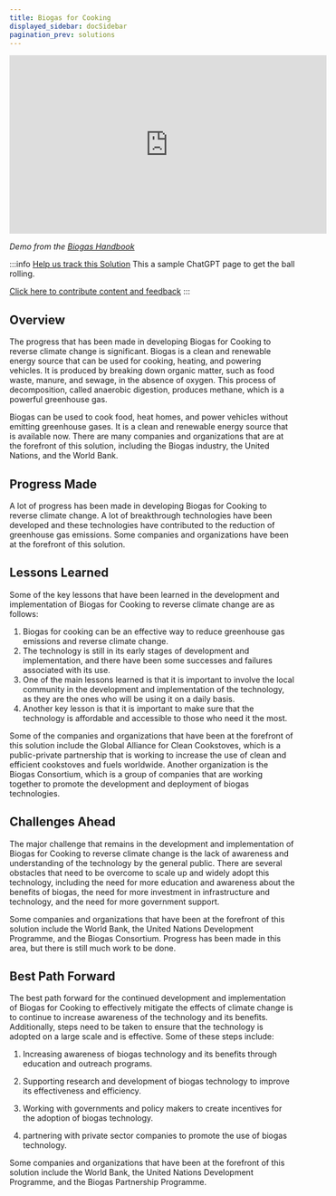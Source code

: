 ```yaml
---
title: Biogas for Cooking
displayed_sidebar: docSidebar
pagination_prev: solutions
---
```


<iframe width="560" height="315" src="https://www.youtube-nocookie.com/embed/ORsAEiT5bdc" title="YouTube video player" frameborder="0" allow="accelerometer; autoplay; clipboard-write; encrypted-media; gyroscope; picture-in-picture; web-share" allowfullscreen></iframe>

_Demo from the [Biogas Handbook](https://turnwasteintoenergy.com/product/biogas-handbook-step-by-step-guide/)_

:::info [Help us track this Solution](contribute)
This a sample ChatGPT page to get the ball rolling.

[Click here to contribute content and feedback](contribute)
:::

## Overview

The progress that has been made in developing Biogas for Cooking to reverse climate change is significant. Biogas is a clean and renewable energy source that can be used for cooking, heating, and powering vehicles. It is produced by breaking down organic matter, such as food waste, manure, and sewage, in the absence of oxygen. This process of decomposition, called anaerobic digestion, produces methane, which is a powerful greenhouse gas.

Biogas can be used to cook food, heat homes, and power vehicles without emitting greenhouse gases. It is a clean and renewable energy source that is available now. There are many companies and organizations that are at the forefront of this solution, including the Biogas industry, the United Nations, and the World Bank.

## Progress Made

A lot of progress has been made in developing Biogas for Cooking to reverse climate change. A lot of breakthrough technologies have been developed and these technologies have contributed to the reduction of greenhouse gas emissions. Some companies and organizations have been at the forefront of this solution.

## Lessons Learned

Some of the key lessons that have been learned in the development and implementation of Biogas for Cooking to reverse climate change are as follows: 

1. Biogas for cooking can be an effective way to reduce greenhouse gas emissions and reverse climate change.
2. The technology is still in its early stages of development and implementation, and there have been some successes and failures associated with its use. 
3. One of the main lessons learned is that it is important to involve the local community in the development and implementation of the technology, as they are the ones who will be using it on a daily basis. 
4. Another key lesson is that it is important to make sure that the technology is affordable and accessible to those who need it the most. 

Some of the companies and organizations that have been at the forefront of this solution include the Global Alliance for Clean Cookstoves, which is a public-private partnership that is working to increase the use of clean and efficient cookstoves and fuels worldwide. Another organization is the Biogas Consortium, which is a group of companies that are working together to promote the development and deployment of biogas technologies.

## Challenges Ahead

The major challenge that remains in the development and implementation of Biogas for Cooking to reverse climate change is the lack of awareness and understanding of the technology by the general public. There are several obstacles that need to be overcome to scale up and widely adopt this technology, including the need for more education and awareness about the benefits of biogas, the need for more investment in infrastructure and technology, and the need for more government support.

Some companies and organizations that have been at the forefront of this solution include the World Bank, the United Nations Development Programme, and the Biogas Consortium. Progress has been made in this area, but there is still much work to be done.

## Best Path Forward

The best path forward for the continued development and implementation of Biogas for Cooking to effectively mitigate the effects of climate change is to continue to increase awareness of the technology and its benefits. Additionally, steps need to be taken to ensure that the technology is adopted on a large scale and is effective. Some of these steps include:

1. Increasing awareness of biogas technology and its benefits through education and outreach programs.

2. Supporting research and development of biogas technology to improve its effectiveness and efficiency.

3. Working with governments and policy makers to create incentives for the adoption of biogas technology.

4. partnering with private sector companies to promote the use of biogas technology.

Some companies and organizations that have been at the forefront of this solution include the World Bank, the United Nations Development Programme, and the Biogas Partnership Programme.
